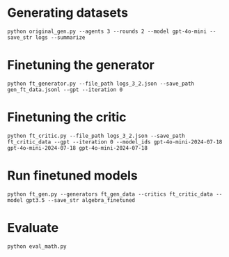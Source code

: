 # Generating datasets
`python original_gen.py --agents 3 --rounds 2 --model gpt-4o-mini --save_str logs --summarize`

# Finetuning the generator 
`python ft_generator.py --file_path logs_3_2.json --save_path gen_ft_data.jsonl --gpt --iteration 0`

# Finetuning the critic
`python ft_critic.py --file_path logs_3_2.json --save_path ft_critic_data --gpt --iteration 0 --model_ids gpt-4o-mini-2024-07-18 gpt-4o-mini-2024-07-18 gpt-4o-mini-2024-07-18`

# Run finetuned models
`python ft_gen.py --generators ft_gen_data --critics ft_critic_data --model gpt3.5 --save_str algebra_finetuned`

# Evaluate 
`python eval_math.py`
